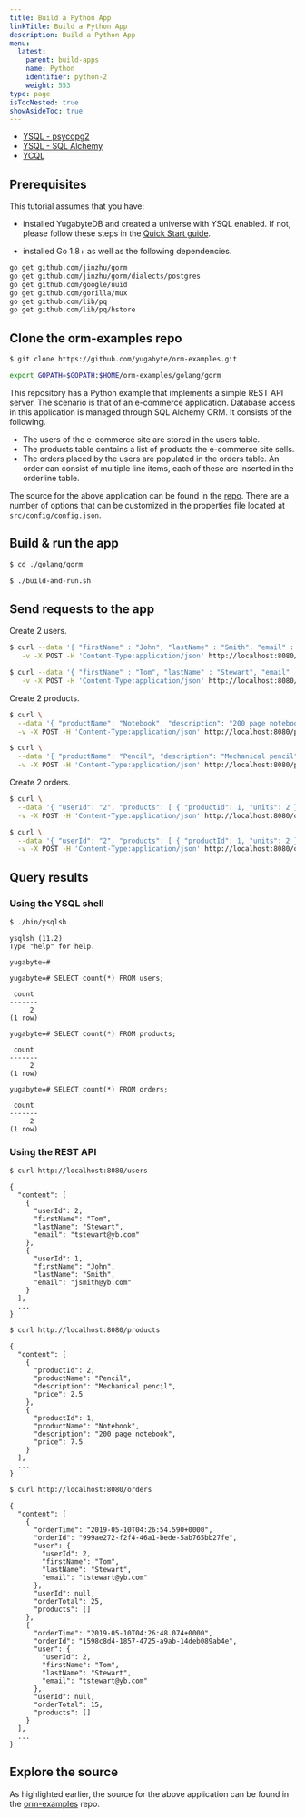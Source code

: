 ```yaml
---
title: Build a Python App
linkTitle: Build a Python App
description: Build a Python App
menu:
  latest:
    parent: build-apps
    name: Python
    identifier: python-2
    weight: 553
type: page
isTocNested: true
showAsideToc: true
---
```



<ul class="nav nav-tabs-alt nav-tabs-yb">
  <li >
    <a href="/latest/quick-start/build-apps/python/ysql-psycopg2" class="nav-link">
      <i class="icon-postgres" aria-hidden="true"></i>
      YSQL - psycopg2
    </a>
  </li>
  <li >
    <a href="/latest/quick-start/build-apps/python/ysql-sqlalchemy" class="nav-link active">
      <i class="icon-postgres" aria-hidden="true"></i>
      YSQL - SQL Alchemy
    </a>
  </li>
  <li>
    <a href="/latest/quick-start/build-apps/python/ycql" class="nav-link">
      <i class="icon-cassandra" aria-hidden="true"></i>
      YCQL
    </a>
  </li>
</ul>


## Prerequisites

This tutorial assumes that you have:

- installed YugabyteDB and created a universe with YSQL enabled. If not, please follow these steps in the [Quick Start guide](../../../../quick-start/explore-ysql/).

- installed Go 1.8+ as well as the following dependencies.

```sh
go get github.com/jinzhu/gorm
go get github.com/jinzhu/gorm/dialects/postgres
go get github.com/google/uuid
go get github.com/gorilla/mux
go get github.com/lib/pq
go get github.com/lib/pq/hstore
```

## Clone the orm-examples repo

```sh
$ git clone https://github.com/yugabyte/orm-examples.git
```
```sh
export GOPATH=$GOPATH:$HOME/orm-examples/golang/gorm
```

This repository has a Python example that implements a simple REST API server. The scenario is that of an e-commerce application. Database access in this application is managed through SQL Alchemy ORM. It consists of the following.

- The users of the e-commerce site are stored in the users table.
- The products table contains a list of products the e-commerce site sells.
- The orders placed by the users are populated in the orders table. An order can consist of multiple line items, each of these are inserted in the orderline table.

The source for the above application can be found in the [repo](https://github.com/yugabyte/orm-examples/tree/master/golang/gorm). There are a number of options that can be customized in the properties file located at `src/config/config.json`. 

## Build & run the app

```sh
$ cd ./golang/gorm
```

```sh
$ ./build-and-run.sh
```

## Send requests to the app

Create 2 users.
```sh
$ curl --data '{ "firstName" : "John", "lastName" : "Smith", "email" : "jsmith@yb.com" }' \
   -v -X POST -H 'Content-Type:application/json' http://localhost:8080/users
```
```sh
$ curl --data '{ "firstName" : "Tom", "lastName" : "Stewart", "email" : "tstewart@yb.com" }' \
   -v -X POST -H 'Content-Type:application/json' http://localhost:8080/users
```

Create 2 products.
```sh
$ curl \
  --data '{ "productName": "Notebook", "description": "200 page notebook", "price": 7.50 }' \
  -v -X POST -H 'Content-Type:application/json' http://localhost:8080/products
```
```sh
$ curl \
  --data '{ "productName": "Pencil", "description": "Mechanical pencil", "price": 2.50 }' \
  -v -X POST -H 'Content-Type:application/json' http://localhost:8080/products
```

Create 2 orders.
```sh
$ curl \
  --data '{ "userId": "2", "products": [ { "productId": 1, "units": 2 } ] }' \
  -v -X POST -H 'Content-Type:application/json' http://localhost:8080/orders
```
```sh
$ curl \
  --data '{ "userId": "2", "products": [ { "productId": 1, "units": 2 }, { "productId": 2, "units": 4 } ] }' \
  -v -X POST -H 'Content-Type:application/json' http://localhost:8080/orders
```

## Query results

### Using the YSQL shell

```sh
$ ./bin/ysqlsh 
```
```
ysqlsh (11.2)
Type "help" for help.

yugabyte=#
```
```postgresql
yugabyte=# SELECT count(*) FROM users;
```
```
 count 
-------
     2
(1 row)
```

```postgresql
yugabyte=# SELECT count(*) FROM products;
```
```
 count 
-------
     2
(1 row)
```

```postgresql
yugabyte=# SELECT count(*) FROM orders;
```
```
 count 
-------
     2
(1 row)
```

### Using the REST API

```sh
$ curl http://localhost:8080/users
```
```
{
  "content": [
    {
      "userId": 2,
      "firstName": "Tom",
      "lastName": "Stewart",
      "email": "tstewart@yb.com"
    },
    {
      "userId": 1,
      "firstName": "John",
      "lastName": "Smith",
      "email": "jsmith@yb.com"
    }
  ],
  ...
}  
```


```sh
$ curl http://localhost:8080/products
```
```
{
  "content": [
    {
      "productId": 2,
      "productName": "Pencil",
      "description": "Mechanical pencil",
      "price": 2.5
    },
    {
      "productId": 1,
      "productName": "Notebook",
      "description": "200 page notebook",
      "price": 7.5
    }
  ],
  ...
}  
```

```sh
$ curl http://localhost:8080/orders
```
```
{
  "content": [
    {
      "orderTime": "2019-05-10T04:26:54.590+0000",
      "orderId": "999ae272-f2f4-46a1-bede-5ab765bb27fe",
      "user": {
        "userId": 2,
        "firstName": "Tom",
        "lastName": "Stewart",
        "email": "tstewart@yb.com"
      },
      "userId": null,
      "orderTotal": 25,
      "products": []
    },
    {
      "orderTime": "2019-05-10T04:26:48.074+0000",
      "orderId": "1598c8d4-1857-4725-a9ab-14deb089ab4e",
      "user": {
        "userId": 2,
        "firstName": "Tom",
        "lastName": "Stewart",
        "email": "tstewart@yb.com"
      },
      "userId": null,
      "orderTotal": 15,
      "products": []
    }
  ],
  ...
}  
```

## Explore the source

As highlighted earlier, the source for the above application can be found in the [orm-examples](https://github.com/yugabyte/orm-examples/tree/master/golang/gorm) repo.
